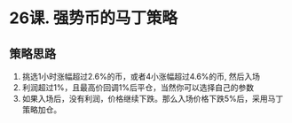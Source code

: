# 26课. 强势币的马丁策略

## 策略思路
1. 挑选1小时涨幅超过2.6%的币，或者4小涨幅超过4.6%的币, 然后入场
2. 利润超过1%，且最高价回调1%后平仓，当然你可以选择自己的参数
3. 如果入场后，没有利润，价格继续下跌。那么入场价格下跌5%后，采用马丁策略加仓。
